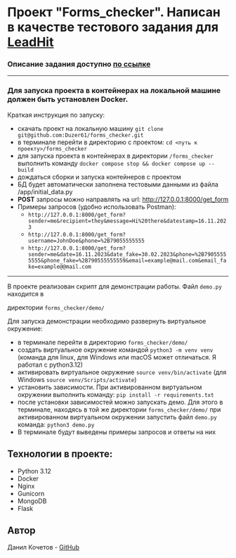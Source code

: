 
# Проект "Forms_checker". Написан в качестве тестового задания для [LeadHit](https://leadhit.ru/)

### Описание задания доступно [по ссылке](https://docs.google.com/document/d/1fMFwPBs53xzcrltEFOpEG4GWTaQ-5jvVLrNT6_hmC7I/edit#heading=h.pieurecv5l1j)
___
### Для запуска проекта в контейнерах на локальной машине должен быть установлен Docker.

Краткая инструкция по запуску:
- скачать проект на локальную машину `git clone git@github.com:Duzer61/forms_checker.git`
- в терминале перейти в директорию с проектом:  `cd <путь к проекту>/forms_checker`
- для запуска проекта в контейнерах в директории  `/forms_checker` выполнить команду `docker compose stop && docker compose up --build`
- дождаться сборки и запуска контейнеров с проектом
- БД будет автоматически заполнена тестовыми данными из файла /app/initial_data.py
- **POST** запросы можно направлять на url: http://127.0.0.1:8000/get_form
- Примеры запросов (удобно использовать Postman): 
	- `http://127.0.0.1:8000/get_form?sender=me&recipient=they&message=Hi%20there&datestamp=16.11.2023`
	- `http://127.0.0.1:8000/get_form?username=JohnDoe&phone=%2B79055555555`
	- `http://127.0.0.1:8000/get_form?sender=me&date=16.11.2023&date_fake=30.02.2023&phone=%2B79055555555&phone_fake=%2B790555555559&email=example@mail.com&email_fake=example@@mail.com`
___

В проекте реализован скрипт для демонстрации работы. Файл `demo.py` находится в

директории `forms_checker/demo/`

Для запуска демонстрации необходимо развернуть виртуальное окружение:
- в терминале перейти в директорию `forms_checker/demo/`
- создать виртуальное окружение командой `python3 -m venv venv` (команда для linux, для Windows или macOS может отличаться. Я работал с python3.12)
- активировать виртуальное окружение  `source venv/bin/activate` (для Windows `source venv/Scripts/activate`)
- установить зависимости. При активированном виртуальном окружении выполнить команду: `pip install -r requirements.txt`
- после установки зависимостей можно запускать демо. Для этого в терминале, находясь в той же директории `forms_checker/demo/` при активированном виртуальном окружении запустить файл `demo.py` команда: `python3 demo.py`
- В терминале будут выведены примеры запросов и ответы на них

## Технологии в проекте:
 - Python 3.12
 - Docker
 - Nginx
 - Gunicorn
 - MongoDB
 - Flask
 
 ## Автор
Данил Кочетов - [GitHub](https://github.com/Duzer61)